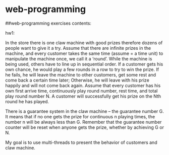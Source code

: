 # web-programming
##web-programming exercises
contents:

hw1:

In the store there is one claw machine with good prizes therefore dozens of people want to
give it a try. Assume that there are infinite prizes in the machine, and every customer takes
the same time (assume = a time unit) to manipulate the machine once, we call it a ‘round​’.
While the machine is being used, others have to line up in sequential order. If a customer
gets his own chance, he would play a few rounds in a row to try to win the prize. If he fails,
he will leave the machine to other customers, get some rest and come back a certain time
later; Otherwise, he will leave with his prize happily and will not come back again.
Assume that every customer has his own first arrive time, continuously play round number,
rest time, and total play round number N​. A customer will successfully get his prize on
the Nth round he has played.

There is a guarantee system in the claw machine – the guarantee number G​. It means that
if no one gets the prize for continuous n playing times, the number n will be always less than
G. Remember that the guarantee number counter will be reset when anyone gets the prize,
whether by achieving G or N.

My goal is to use multi-threads to present the behavior of customers and claw machine.
